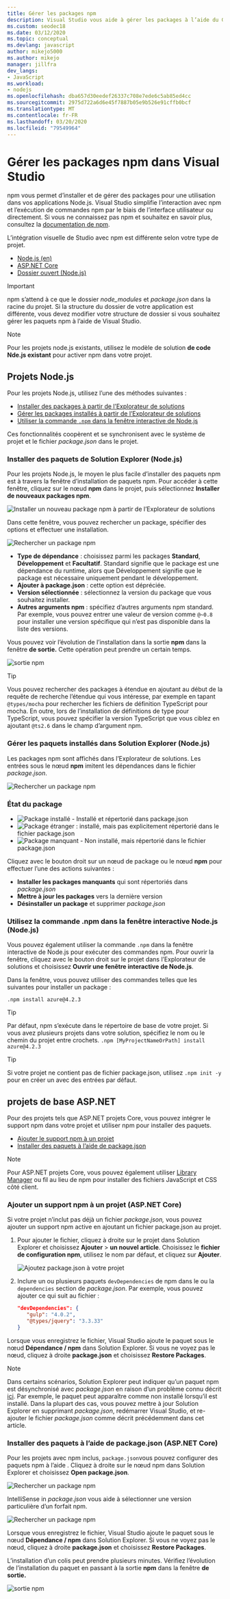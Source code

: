 ```yaml
---
title: Gérer les packages npm
description: Visual Studio vous aide à gérer les packages à l’aide du Gestionnaire de package Node.js (npm)
ms.custom: seodec18
ms.date: 03/12/2020
ms.topic: conceptual
ms.devlang: javascript
author: mikejo5000
ms.author: mikejo
manager: jillfra
dev_langs:
- JavaScript
ms.workload:
- nodejs
ms.openlocfilehash: dba657d30eedef26337c708e7ede6c5ab85ed4cc
ms.sourcegitcommit: 2975d722a6d6e45f7887b05e9b526e91cffb0bcf
ms.translationtype: MT
ms.contentlocale: fr-FR
ms.lasthandoff: 03/20/2020
ms.locfileid: "79549964"
---
```

# <a name="manage-npm-packages-in-visual-studio"></a>Gérer les packages npm dans Visual Studio

npm vous permet d’installer et de gérer des packages pour une utilisation dans vos applications Node.js. Visual Studio simplifie l’interaction avec npm et l’exécution de commandes npm par le biais de l’interface utilisateur ou directement. Si vous ne connaissez pas npm et souhaitez en savoir plus, consultez la [documentation de npm](https://docs.npmjs.com/).

L’intégration visuelle de Studio avec npm est différente selon votre type de projet.
* [Node.js (en)](#nodejs-projects)
* [ASP.NET Core](#aspnet-core-projects)
* [Dossier ouvert (Node.js)](../javascript/develop-javascript-code-without-solutions-projects.md)

> [!Important]
> npm s’attend à ce que le dossier *node_modules* et *package.json* dans la racine du projet. Si la structure du dossier de votre application est différente, vous devez modifier votre structure de dossier si vous souhaitez gérer les paquets npm à l’aide de Visual Studio.

> [!NOTE]
> Pour les projets node.js existants, utilisez le modèle de solution **de code Nde.js existant** pour activer npm dans votre projet.

## <a name="nodejs-projects"></a>Projets Node.js

Pour les projets Node.js, utilisez l’une des méthodes suivantes :
* [Installer des packages à partir de l’Explorateur de solutions](#npmInstallWindow)
* [Gérer les packages installés à partir de l’Explorateur de solutions](#solutionExplorer)
* [Utiliser la commande `.npm` dans la fenêtre interactive de Node.js](#interactive)

Ces fonctionnalités coopèrent et se synchronisent avec le système de projet et le fichier *package.json* dans le projet.

### <a name="install-packages-from-solution-explorer-nodejs"></a><a name="npmInstallWindow"></a>Installer des paquets de Solution Explorer (Node.js)

Pour les projets Node.js, le moyen le plus facile d’installer des paquets npm est à travers la fenêtre d’installation de paquets npm. Pour accéder à cette fenêtre, cliquez sur le nœud **npm** dans le projet, puis sélectionnez **Installer de nouveaux packages npm**.

![Installer un nouveau package npm à partir de l’Explorateur de solutions](../javascript/media/solution-explorer-install-package.png)

Dans cette fenêtre, vous pouvez rechercher un package, spécifier des options et effectuer une installation.

![Rechercher un package npm](../javascript/media/search-package.png)

* **Type de dépendance** : choisissez parmi les packages **Standard**, **Développement** et **Facultatif**. Standard signifie que le package est une dépendance du runtime, alors que Développement signifie que le package est nécessaire uniquement pendant le développement.
* **Ajouter à package.json** : cette option est dépréciée.
* **Version sélectionnée** : sélectionnez la version du package que vous souhaitez installer.
* **Autres arguments npm** : spécifiez d’autres arguments npm standard. Par exemple, vous pouvez entrer une valeur de version comme `@~0.8` pour installer une version spécifique qui n’est pas disponible dans la liste des versions.

Vous pouvez voir l’évolution de l’installation dans la sortie **npm** dans la fenêtre **de sortie.** Cette opération peut prendre un certain temps.

![sortie npm](../javascript/media/npm-output.png)

> [!TIP]
> Vous pouvez rechercher des packages à étendue en ajoutant au début de la requête de recherche l’étendue qui vous intéresse, par exemple en tapant `@types/mocha` pour rechercher les fichiers de définition TypeScript pour mocha. En outre, lors de l’installation de définitions de type pour TypeScript, vous pouvez spécifier la version TypeScript que vous ciblez en ajoutant `@ts2.6` dans le champ d’argument npm.

### <a name="manage-installed-packages-in-solution-explorer-nodejs"></a><a name="solutionExplorer"></a>Gérer les paquets installés dans Solution Explorer (Node.js)

Les packages npm sont affichés dans l’Explorateur de solutions. Les entrées sous le nœud **npm** imitent les dépendances dans le fichier *package.json*.

![Rechercher un package npm](../javascript/media/solution-explorer-status.png)

### <a name="package-status"></a>État du package

* ![Package installé](../javascript/media/installed-npm.png) - Installé et répertorié dans package.json
* ![Package étranger](../javascript/media/extraneous-npm.png) : installé, mais pas explicitement répertorié dans le fichier package.json
* ![Package manquant](../javascript/media/missing-npm.png) - Non installé, mais répertorié dans le fichier package.json

Cliquez avec le bouton droit sur un nœud de package ou le nœud **npm** pour effectuer l’une des actions suivantes :
* **Installer les packages manquants** qui sont répertoriés dans *package.json*
* **Mettre à jour les packages** vers la dernière version
* **Désinstaller un package** et supprimer *package.json*

### <a name="use-the-npm-command-in-the-nodejs-interactive-window-nodejs"></a><a name="interactive"></a>Utilisez la commande .npm dans la fenêtre interactive Node.js (Node.js)

Vous pouvez également utiliser la commande `.npm` dans la fenêtre interactive de Node.js pour exécuter des commandes npm. Pour ouvrir la fenêtre, cliquez avec le bouton droit sur le projet dans l’Explorateur de solutions et choisissez **Ouvrir une fenêtre interactive de Node.js**.

Dans la fenêtre, vous pouvez utiliser des commandes telles que les suivantes pour installer un package :

`.npm install azure@4.2.3`

 > [!Tip]
 > Par défaut, npm s’exécute dans le répertoire de base de votre projet. Si vous avez plusieurs projets dans votre solution, spécifiez le nom ou le chemin du projet entre crochets.
 > `.npm [MyProjectNameOrPath] install azure@4.2.3`

 > [!Tip]
 > Si votre projet ne contient pas de fichier package.json, utilisez `.npm init -y` pour en créer un avec des entrées par défaut.

 ## <a name="aspnet-core-projects"></a>projets de base ASP.NET

Pour des projets tels que ASP.NET projets Core, vous pouvez intégrer le support npm dans votre projet et utiliser npm pour installer des paquets.
* [Ajouter le support npm à un projet](#npmAdd)
* [Installer des paquets à l’aide de package.json](#npmInstallPackage)

>[!NOTE]
> Pour ASP.NET projets Core, vous pouvez également utiliser [Library Manager](https://docs.microsoft.com/aspnet/core/client-side/libman/?view=aspnetcore-3.1) ou fil au lieu de npm pour installer des fichiers JavaScript et CSS côté client.

### <a name="add-npm-support-to-a-project-aspnet-core"></a><a name="npmAdd"></a>Ajouter un support npm à un projet (ASP.NET Core)

Si votre projet n’inclut pas déjà un fichier *package.json,* vous pouvez ajouter un support npm active en ajoutant un fichier package.json au projet.

1. Pour ajouter le fichier, cliquez à droite sur le projet dans Solution Explorer et choisissez **Ajouter** > **un nouvel article**. Choisissez le **fichier de configuration npm**, utilisez le nom par défaut, et cliquez sur **Ajouter**.

   ![Ajoutez package.json à votre projet](../javascript/media/npm-add-package-json.png)

1. Inclure un ou plusieurs paquets `devDependencies` de npm dans le ou la `dependencies` section de *package.json*. Par exemple, vous pouvez ajouter ce qui suit au fichier :

   ```json
   "devDependencies": {
      "gulp": "4.0.2",
      "@types/jquery": "3.3.33"
   }
   ```

Lorsque vous enregistrez le fichier, Visual Studio ajoute le paquet sous le nœud **Dépendance / npm** dans Solution Explorer. Si vous ne voyez pas le nœud, cliquez à droite **package.json** et choisissez **Restore Packages**.

>[!NOTE]
> Dans certains scénarios, Solution Explorer peut indiquer qu’un paquet npm est désynchronisé avec *package.json* en raison d’un problème connu décrit [ici](https://github.com/aspnet/Tooling/issues/479). Par exemple, le paquet peut apparaître comme non installé lorsqu’il est installé. Dans la plupart des cas, vous pouvez mettre à jour Solution Explorer en supprimant *package.json*, redémarrer Visual Studio, et re-ajouter le fichier *package.json* comme décrit précédemment dans cet article.

### <a name="install-packages-using-packagejson-aspnet-core"></a><a name="npmInstallPackage"></a>Installer des paquets à l’aide de package.json (ASP.NET Core)

Pour les projets avec npm inclus, `package.json`vous pouvez configurer des paquets npm à l’aide . Cliquez à droite sur le nœud npm dans Solution Explorer et choisissez **Open package.json**.

![Rechercher un package npm](../javascript/media/npm-add-package.png)

IntelliSense in *package.json* vous aide à sélectionner une version particulière d’un forfait npm.

![Rechercher un package npm](../javascript/media/npm-add-package-intellisense.png)

Lorsque vous enregistrez le fichier, Visual Studio ajoute le paquet sous le nœud **Dépendance / npm** dans Solution Explorer. Si vous ne voyez pas le nœud, cliquez à droite **package.json** et choisissez **Restore Packages**.

L’installation d’un colis peut prendre plusieurs minutes. Vérifiez l’évolution de l’installation du paquet en passant à la sortie **npm** dans la fenêtre **de sortie.**

![sortie npm](../javascript/media/npm-output.png)

